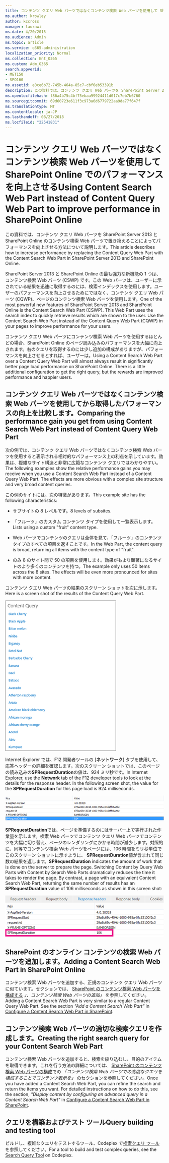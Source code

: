 ```yaml
---
title: コンテンツ クエリ Web パーツではなくコンテンツ検索 Web パーツを使用して SharePoint Online でのパフォーマンスを向上させる
ms.author: krowley
author: kccross
manager: laurawi
ms.date: 4/20/2015
ms.audience: Admin
ms.topic: article
ms.service: o365-administration
localization_priority: Normal
ms.collection: Ent_O365
ms.custom: Adm_O365
search.appverid:
- MET150
- SPO160
ms.assetid: e8ce6b72-745b-464a-85c7-cbf6eb53391b
description: この資料では、コンテンツ クエリ Web パーツを SharePoint Server 2013 と SharePoint Online のコンテンツ検索 Web パーツで置き換えることによってパフォーマンスを向上させる方法について説明します。
ms.openlocfilehash: f86a4b75c4bf75ebaa99924411d017c7eb7b6760
ms.sourcegitcommit: 69d60723e611f3c973a6d6779722aa9da77f647f
ms.translationtype: MT
ms.contentlocale: ja-JP
ms.lasthandoff: 08/27/2018
ms.locfileid: "22541831"
---
```

# <a name="using-content-search-web-part-instead-of-content-query-web-part-to-improve-performance-in-sharepoint-online"></a><span data-ttu-id="6afbe-103">コンテンツ クエリ Web パーツではなくコンテンツ検索 Web パーツを使用して SharePoint Online でのパフォーマンスを向上させる</span><span class="sxs-lookup"><span data-stu-id="6afbe-103">Using Content Search Web Part instead of Content Query Web Part to improve performance in SharePoint Online</span></span>

<span data-ttu-id="6afbe-104">この資料では、コンテンツ クエリ Web パーツを SharePoint Server 2013 と SharePoint Online のコンテンツ検索 Web パーツで置き換えることによってパフォーマンスを向上させる方法について説明します。</span><span class="sxs-lookup"><span data-stu-id="6afbe-104">This article describes how to increase performance by replacing the Content Query Web Part with the Content Search Web Part in SharePoint Server 2013 and SharePoint Online.</span></span>
  
<span data-ttu-id="6afbe-p101">SharePoint Server 2013 と SharePoint Online の最も強力な新機能の 1 つは、コンテンツ検索 Web パーツ (CSWP) です。この Web パーツは、ユーザーに示されている結果を迅速に取得するのには、検索インデックスを使用します。ユーザーのパフォーマンスを向上させるためにではなく、コンテンツ クエリ Web パーツ (CQWP)、ページのコンテンツ検索 Web パーツを使用します。</span><span class="sxs-lookup"><span data-stu-id="6afbe-p101">One of the most powerful new features of SharePoint Server 2013 and SharePoint Online is the Content Search Web Part (CSWP). This Web Part uses the search index to quickly retrieve results which are shown to the user. Use the Content Search Web Part instead of the Content Query Web Part (CQWP) in your pages to improve performance for your users.</span></span>
  
<span data-ttu-id="6afbe-p102">コンテンツ クエリ Web パーツにコンテンツ検索 Web パーツを使用するほとんどの場合、SharePoint Online のページ読み込みのパフォーマンスを大幅に向上されます。右のクエリを取得するのには少し追加の構成がありますが、パフォーマンスを向上させるとすれば、ユーザーは。</span><span class="sxs-lookup"><span data-stu-id="6afbe-p102">Using a Content Search Web Part over a Content Query Web Part will almost always result in significantly better page load performance on SharePoint Online. There is a little additional configuration to get the right query, but the rewards are improved performance and happier users.</span></span>
  
## <a name="comparing-the-performance-gain-you-get-from-using-content-search-web-part-instead-of-content-query-web-part"></a><span data-ttu-id="6afbe-110">コンテンツ クエリ Web パーツではなくコンテンツ検索 Web パーツを使用してから取得したパフォーマンスの向上を比較します。</span><span class="sxs-lookup"><span data-stu-id="6afbe-110">Comparing the performance gain you get from using Content Search Web Part instead of Content Query Web Part</span></span>

<span data-ttu-id="6afbe-p103">次の例では、コンテンツ クエリ Web パーツではなくコンテンツ検索 Web パーツを使用すると表示される相対的なパフォーマンス上の利点を示しています。効果は、複雑なサイト構造と非常に広範なコンテンツ クエリではわかりやすい。</span><span class="sxs-lookup"><span data-stu-id="6afbe-p103">The following examples show the relative performance gains you may receive when you use a Content Search Web Part instead of a Content Query Web Part. The effects are more obvious with a complex site structure and very broad content queries.</span></span>
  
<span data-ttu-id="6afbe-113">この例のサイトには、次の特徴があります。</span><span class="sxs-lookup"><span data-stu-id="6afbe-113">This example site has the following characteristics:</span></span>
  
- <span data-ttu-id="6afbe-114">サブサイトの 8 レベルです。</span><span class="sxs-lookup"><span data-stu-id="6afbe-114">8 levels of subsites.</span></span>
    
- <span data-ttu-id="6afbe-115">「フルーツ」のカスタム コンテンツ タイプを使用して一覧表示します。</span><span class="sxs-lookup"><span data-stu-id="6afbe-115">Lists using a custom "fruit" content type.</span></span>
    
- <span data-ttu-id="6afbe-116">Web パーツでコンテンツのクエリは全体を見て、「フルーツ」のコンテンツ タイプのすべての項目を返すことです。</span><span class="sxs-lookup"><span data-stu-id="6afbe-116">In the Web Part, the content query is broad, returning all items with the content type of "fruit".</span></span>
    
- <span data-ttu-id="6afbe-p104">のみ 8 のサイト間で 50 の項目を使用します。効果がもより顕著になるサイトのより多くのコンテンツを持つ。</span><span class="sxs-lookup"><span data-stu-id="6afbe-p104">The example only uses 50 items across the 8 sites. The effects will be even more pronounced for sites with more content.</span></span>
    
<span data-ttu-id="6afbe-119">コンテンツ クエリ Web パーツの結果のスクリーン ショットを次に示します。</span><span class="sxs-lookup"><span data-stu-id="6afbe-119">Here is a screen shot of the results of the Content Query Web Part.</span></span>
  
![Web パーツのクエリ結果を示すグラフィック](media/b3d41f20-dfe5-46ed-9c0a-31057e82de33.png)
  
<span data-ttu-id="6afbe-p105">Internet Explorer では、F12 開発者ツールの [**ネットワーク**] タブを使用して、応答ヘッダーの詳細を確認します。次のスクリーン ショットでは、このページの読み込みの**SPRequestDuration**の値は、924 ミリ秒です。</span><span class="sxs-lookup"><span data-stu-id="6afbe-p105">In Internet Explorer, use the **Network** tab of the F12 developer tools to look at the details for the response header. In the following screen shot, the value for the **SPRequestDuration** for this page load is 924 milliseconds.</span></span> 
  
![924 の要求時間が表示されているスクリーンショット](media/343571f2-a249-4de2-bc11-2cee93498aea.png)
  
 <span data-ttu-id="6afbe-p106">**SPRequestDuration**では、ページを準備するのにはサーバー上で実行された作業量を示します。検索 Web パーツでコンテンツ クエリ Web パーツでコンテンツを大幅に切り替え、ページのレンダリングにかかる時間が減少します。対照的に、同等でコンテンツ検索 Web パーツをページには、106 時間をミリ秒単位でこのスクリーン ショットに示すように、 **SPRequestDuration**値が含まれて同じ数の結果を返します。</span><span class="sxs-lookup"><span data-stu-id="6afbe-p106">**SPRequestDuration** indicates the amount of work that is done on the server to prepare the page. Switching Content by Query Web Parts with Content by Search Web Parts dramatically reduces the time it takes to render the page. By contrast, a page with an equivalent Content Search Web Part, returning the same number of results has an **SPRequestDuration** value of 106 milliseconds as shown in this screen shot:</span></span> 
  
![106 の要求時間が表示されているスクリーンショット](media/b46387ac-660d-4e5e-a11c-cc430e912962.png)
  
## <a name="adding-a-content-search-web-part-in-sharepoint-online"></a><span data-ttu-id="6afbe-128">SharePoint のオンライン コンテンツの検索 Web パーツを追加します。</span><span class="sxs-lookup"><span data-stu-id="6afbe-128">Adding a Content Search Web Part in SharePoint Online</span></span>

<span data-ttu-id="6afbe-p107">コンテンツ検索 Web パーツを追加する、正規のコンテンツ クエリ Web パーツに似ています。セクションでは、 [SharePoint のコンテンツ検索 Web パーツを構成する](https://support.office.com/article/Configure-a-Content-Search-Web-Part-in-SharePoint-0dc16de1-dbe4-462b-babb-bf8338c36c9a) *」、コンテンツ検索 Web パーツの追加」* を参照してください。</span><span class="sxs-lookup"><span data-stu-id="6afbe-p107">Adding a Content Search Web Part is very similar to a regular Content Query Web Part. See the section  *"Add a Content Search Web Part"*  in [Configure a Content Search Web Part in SharePoint](https://support.office.com/article/Configure-a-Content-Search-Web-Part-in-SharePoint-0dc16de1-dbe4-462b-babb-bf8338c36c9a).</span></span>
  
## <a name="creating-the-right-search-query-for-your-content-search-web-part"></a><span data-ttu-id="6afbe-131">コンテンツ検索 Web パーツの適切な検索クエリを作成します。</span><span class="sxs-lookup"><span data-stu-id="6afbe-131">Creating the right search query for your Content Search Web Part</span></span>

<span data-ttu-id="6afbe-p108">コンテンツ検索 Web パーツを追加すると、検索を絞り込むし、目的のアイテムを取得できます。これを行う方法の詳細については、 [SharePoint のコンテンツ検索 Web パーツの構成](https://support.office.com/article/Configure-a-Content-Search-Web-Part-in-SharePoint-0dc16de1-dbe4-462b-babb-bf8338c36c9a)での *「コンテンツ検索 Web パーツでの高度なクエリを構成することでコンテンツ表示を」* のセクションを参照してください。</span><span class="sxs-lookup"><span data-stu-id="6afbe-p108">Once you have added a Content Search Web Part, you can refine the search and return the items you want. For detailed instructions on how to do this, see the section,  *"Display content by configuring an advanced query in a Content Search Web Part"*  in [Configure a Content Search Web Part in SharePoint](https://support.office.com/article/Configure-a-Content-Search-Web-Part-in-SharePoint-0dc16de1-dbe4-462b-babb-bf8338c36c9a).</span></span>
  
## <a name="query-building-and-testing-tool"></a><span data-ttu-id="6afbe-134">クエリを構築およびテスト ツール</span><span class="sxs-lookup"><span data-stu-id="6afbe-134">Query building and testing tool</span></span>

<span data-ttu-id="6afbe-135">ビルドし、複雑なクエリをテストするツール、Codeplex で[検索クエリ ツール](https://sp2013searchtool.codeplex.com/)を参照してください。</span><span class="sxs-lookup"><span data-stu-id="6afbe-135">For a tool to build and test complex queries, see the [Search Query Tool](https://sp2013searchtool.codeplex.com/) on Codeplex.</span></span> 
  

